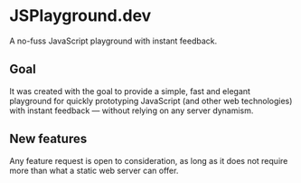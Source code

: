 # JSPlayground.dev

A no-fuss JavaScript playground with instant feedback.

## Goal

It was created with the goal to provide a simple, fast and elegant playground for quickly prototyping JavaScript (and other web technologies) with instant feedback — without relying on any server dynamism.

## New features

Any feature request is open to consideration, as long as it does not require more than what a static web server can offer.
